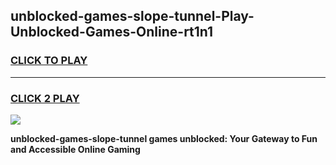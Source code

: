 
## unblocked-games-slope-tunnel-Play-Unblocked-Games-Online-rt1n1
<h3>
<a href="https://premium76.site?title=unblocked-games-slope-tunnel&ref=25A">CLICK TO PLAY</a></h3>
<hr>

<h3>
<a href="https://premium76.site?title=unblocked-games-slope-tunnel&ref=25A">CLICK 2 PLAY</a>
  
</h3>

<a href="https://premium76.site?title=unblocked-games-slope-tunnel&ref=25A"><img src="https://clearcache.store/games.png"></a>


**unblocked-games-slope-tunnel games unblocked: Your Gateway to Fun and Accessible Online Gaming**
